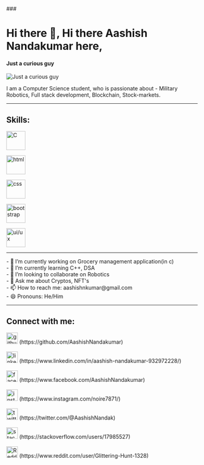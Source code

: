 ###<h1> Hi there 👋, Hi there Aashish Nandakumar here,</h1>
#### Just a curious guy
![Just a curious guy](https://th.bing.com/th/id/R.e29bb7442cd87ba87598094cb0a62f16?rik=tmKXFbDVvWULWg&riu=http%3a%2f%2fwww.crea-ko.com%2fwp-content%2fuploads%2f2016%2f06%2fillustration-male-engineer-Feature_1290x688_MS1.jpg&ehk=g8zBoAcHYR6WXhYY5Fmx6DwVEC9Dz5M9VMB%2bolRlfdE%3d&risl=&pid=ImgRaw&r=0)

I am a Computer Science student, who is passionate about - Military Robotics, Full stack development, Blockchain, Stock-markets. 
<hr>
<h2>Skills:</h2>   <img src='https://th.bing.com/th/id/OIP.bkbn2-K7c9rMBV5dvYXDrQHaIh?pid=ImgDet&rs=1' alt='C'
    height='50'>
   


<img src='https://th.bing.com/th/id/OIP.pqcPskVdTrJqfhZ-Z49AtQHaHn?pid=ImgDet&rs=1' alt='html'
    height='50'>
    

<img src='https://th.bing.com/th/id/R.bff2c0b46666c0c5ab481470b00887b6?rik=P92L6RfWwzIKZA&riu=http%3a%2f%2f1000marcas.net%2fwp-content%2fuploads%2f2021%2f02%2fCSS-Logo.jpg&ehk=QtYwWmdF%2bNvRDwhBpUrbaRe08gWfiuZXInjLDpL6vPA%3d&risl=&pid=ImgRaw&r=0' alt='css'
    height='50'>


<img src='https://brandslogos.com/wp-content/uploads/images/large/bootstrap-logo.png' alt='bootstrap'
    height='50'>
    

<img src='https://th.bing.com/th/id/OIP.OOr3P52o5jkoV4PeQYQEOQHaFN?pid=ImgDet&rs=1' alt='ui/ux'
    height='50'>
    
<hr>
- 🔭 I’m currently working on Grocery management application(in c)<br> 
- 🌱 I’m currently learning C++, DSA<br> 
- 👯 I’m looking to collaborate on Robotics<br> 
- 💬 Ask me about Cryptos, NFT's<br> 
- 📫 How to reach me: aashishnkumar@gmail.com<br> 
- 😄 Pronouns: He/Him<br> 
<hr>

 <h2>Connect with me: </h2>
<img src='https://github.githubassets.com/images/modules/logos_page/GitHub-Mark.png' alt='github'
    height='30'> (https://github.com/AashishNandakumar)
    <br><br>
<img src='https://i.pinimg.com/originals/ce/09/3c/ce093c7214ad357bb665cfd2f66a8b6b.png' alt='linkedin'
    height='30'> (https://www.linkedin.com/in/aashish-nandakumar-932972228/)
    <br><br>
<img src='https://1000logos.net/wp-content/uploads/2016/11/Facebook-logo.png' alt='facebook'
    height='30'> (https://www.facebook.com/AashishNandakumar)
    <br><br>
<img src='https://th.bing.com/th/id/OIP.JtmXSh_uyZBaTg1eXd-NtgHaHa?pid=ImgDet&rs=1' alt='instagram'
    height='30'> (https://www.instagram.com/noire7871/)
    <br><br>
<img src='https://www.1min30.com/logo/wp-content/uploads/2017/05/Twitter-logo.png' alt='twitter'
    height='30'> (https://twitter.com/@AashishNandak)
    <br><br>
<img src='https://logodix.com/logo/379409.png' alt='stackoverflow'
    height='30'> (https://stackoverflow.com/users/17985527)
    <br><br>
<img src='https://logodownload.org/wp-content/uploads/2018/02/reddit-logo-16.png' alt='Reddit'
    height='30'> (https://www.reddit.com/user/Glittering-Hunt-1328)
   

